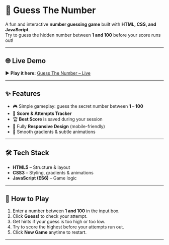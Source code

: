 # 🎯 Guess The Number

A fun and interactive **number guessing game** built with **HTML, CSS, and JavaScript**.  
Try to guess the hidden number between **1 and 100** before your score runs out!

---

## 🌐 Live Demo
▶️ **Play it here:** [Guess The Number – Live](https://patel-vipul.github.io/Guess-the-Number/)

---

## ✨ Features
- 🎮 Simple gameplay: guess the secret number between **1 – 100**
- 💯 **Score & Attempts Tracker**  
- 🏆 **Best Score** is saved during your session  
- 📱 Fully **Responsive Design** (mobile-friendly)
- 🎨 Smooth gradients & subtle animations

---

## 🛠️ Tech Stack
- **HTML5** – Structure & layout  
- **CSS3** – Styling, gradients & animations  
- **JavaScript (ES6)** – Game logic

---

## 🚀 How to Play
1. Enter a number between **1 and 100** in the input box.  
2. Click **Guess!** to check your attempt.  
3. Get hints if your guess is too high or too low.  
4. Try to score the highest before your attempts run out.  
5. Click **New Game** anytime to restart.

---
